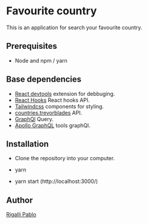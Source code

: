 # Favourite country

This is an application for search your favourite country.

## Prerequisites

- Node and npm / yarn

## Base dependencies

- [React devtools](https://chrome.google.com/webstore/detail/react-developer-tools/) extension for debbuging.
- [React Hooks](https://reactjs.org/docs/hooks-reference.html) React hooks API.
- [Tailwindcss](https://github.com/tailwindlabs/tailwindcss) components for styling.
- [countries.trevorblades](https://countries.trevorblades.com) API.
- [GraphQl](https://github.com/graphql) Query.
- [Apollo GraphQL](https://github.com/apollographql) tools graphQl.

## Installation

- Clone the repository into your computer.

- yarn 

- yarn start (http://localhost:3000/) 


## Author

[Rigalli Pablo](https://www.linkedin.com/in/pablo-rigalli-376a04189/)

